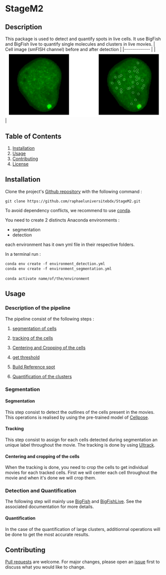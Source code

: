 # StageM2 

## Description
This package is used to detect and quantify spots in live cells. 
It use BigFish and BigFish live to quantify single molecules and clusters in live movies. 
| Cell image (smFISH channel) before and after detection |
|------------- |
| ![](image_readme/img_readme1.PNG "Transcription site in the red square and single molecules of RNA in white circle ") |
## Table of Contents 
1. [Installation](#installation)
2. [Usage](#usage)
3. [Contributing](#contributing)
4. [License](#license)

## Installation 
Clone the project's [Github repository](https://github.com/raphaeluniversitebdx/StageM2.git) with the following command : 

```
git clone https://github.com/raphaeluniversitebdx/StageM2.git
```
To avoid dependency conflicts, we recommend to use [conda](https://docs.conda.io/projects/conda/en/latest/user-guide/tasks/manage-environments.html). 

You need to create 2 distincts Anaconda environments : 
- segmentation
- detection 

each environment has it own yml file in their respective folders. 

In a terminal run :
```
conda env create -f environment_detection.yml
conda env create -f environment_segmentation.yml

conda activate name/of/the/environment 
```

## Usage

### Description of the pipeline 
The pipeline consist of the following steps :
1. [segmentation of cells](#segmentation)
2. [tracking of the cells](#tracking)
3. [Centering and Cropping of the cells](#cropping)

4. [get threshold](#threshold)
5. [Build Reference spot](#refspot)
6. [Quantification of the clusters](#quantification)

### Segmentation
#### Segmentation
This step consist to detect the outlines of the cells present in the movies. 
This operations is realised by using the pre-trained model of [Cellpose](https://github.com/mouseland/cellpose). 

#### Tracking
This step consist to assign for each cells detected during segmentation an unique label throughout the movie. 
The tracking is done by using [Ultrack](https://github.com/royerlab/ultrack/tree/main). 

#### Centering and cropping of the cells 
When the tracking is done, you need to crop the cells to get individual movies for each tracked cells. 
First we will center each cell throughout the movie and when it's done we will crop them. 

### Detection and Quantification

The following step will mainly use [BigFish](https://github.com/fish-quant/big-fish) and [BigFishLive](https://github.com/rachel-kt/bigFishLive/tree/main). 
See the associated documentation for more details. 

#### Quantification 

In the case of the quantification of large clusters, additionnal operations will be done to get the most accurate results. 

## Contributing 

[Pull requests](https://github.com/raphaeluniversitebdx/StageM2/pulls) are welcome. For major changes, please open an [issue](https://github.com/raphaeluniversitebdx/StageM2/issues) first to discuss what you would like to change.


